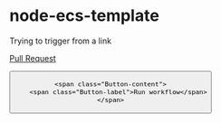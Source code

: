 # node-ecs-template



Trying to trigger from a link


[Pull Request](./actions/workflows/on-pull-request.yml)


<form data-turbo="false" action="/cailleach-devops/ms-hello/actions/manual" accept-charset="UTF-8" method="post">
    <input type="hidden" name="authenticity_token" value="m5I3vA5kTMDfRlK0RuR1y40yd1bBEPWlZohgekMsyICsTxwIhz-jpgSSB7OxFABXboCWKtpqRD2uGjXj6rMhdg">
    <input type="hidden" name="workflow" id="workflow" value=".github/workflows/on-create-repository.yml" autocomplete="off" class="form-control">
    <input type="hidden" name="branch" id="branch" value="main" autocomplete="off" class="form-control">
    <input type="hidden" name="show_workflow_tip" id="show_workflow_tip" autocomplete="off" class="form-control">
    <button data-disable-with="Running workflow..." type="submit" data-view-component="true" class="Button--primary Button--small Button mt-2">  

    <span class="Button-content">
    	<span class="Button-label">Run workflow</span>
  	</span>
</button>

</form>